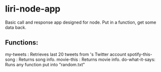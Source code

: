 # liri-node-app

Basic call and response app designed for node. Put in a function, get some data back.

## Functions:

my-tweets <username>: Retrieves last 20 tweets from <username>'s Twitter account
spotify-this-song <song>: Returns song info. 
movie-this <movie>: Returns movie info.
do-what-it-says: Runs any function put into "random.txt"
